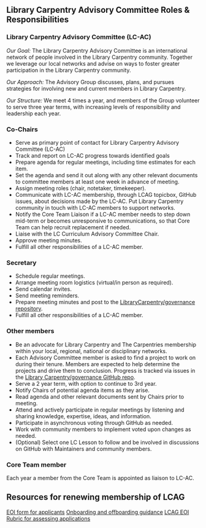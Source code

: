 ## Library Carpentry Advisory Committee Roles & Responsibilities

### Library Carpentry Advisory Committee (LC-AC)
<i>Our Goal:</i>
The Library Carpentry Advisory Committee is an international network of people involved in the Library Carpentry community. Together we leverage our local networks and advise on ways to foster greater participation in the Library Carpentry community.

<i>Our Approach:</i>
The Advisory Group discusses, plans, and pursues strategies for involving new and current members in Library Carpentry. 

<i>Our Structure:</i>
We meet 4 times a year, and members of the Group volunteer to serve three year terms, with increasing levels of responsibility and leadership each year.


### Co-Chairs
- Serve as primary point of contact for Library Carpentry Advisory Committee (LC-AC)
- Track and report on LC-AC progress towards identified goals
- Prepare agenda for regular meetings, including time estimates for each item.
- Set the agenda and send it out along with any other relevant documents to committee members at least one week in advance of meeting.
- Assign meeting roles (chair, notetaker, timekeeper).
- Communicate with LC-AC membership, through LCAG topicbox, GitHub issues, about decisions made by the LC-AC. Put Library Carpentry community in touch with LC-AC members to support networks.
- Notify the Core Team Liaison if a LC-AC member needs to step down mid-term or becomes unresponsive to communications, so that Core Team can help recruit replacement if needed.
- Liaise with the LC Curriculum Advisory Committee Chair.
- Approve meeting minutes.
- Fulfill all other responsibilities of a LC-AC member.

### Secretary
- Schedule regular meetings.
- Arrange meeting room logistics (virtual/in person as required).
- Send calendar invites.
- Send meeting reminders.
- Prepare meeting minutes and post to the <a href="https://github.com/LibraryCarpentry/governance/tree/master/minutes">LibraryCarpentry/governance repository</a>.
- Fulfill all other responsibilities of a LC-AC member.

### Other members
- Be an advocate for Library Carpentry and The Carpentries membership within your local, regional, national or disciplinary networks.
- Each Advisory Committee member is asked to find a project to work on during their tenure. Members are expected to help determine the projects and drive them to conclusion. Progress is tracked via issues in the <a href="https://github.com/LibraryCarpentry/governance/issues">Library Carpentry/governance GitHub repo</a>.
- Serve a 2 year term, with option to continue to 3rd year.
- Notify Chairs of potential agenda items as they arise.
- Read agenda and other relevant documents sent by Chairs prior to meeting.
- Attend and actively participate in regular meetings by listening and sharing knowledge, expertise, ideas, and information.
- Participate in asynchronous voting through GitHub as needed.
- Work with community members to implement voted upon changes as needed.
- (Optional) Select one LC Lesson to follow and be involved in discussions on GitHub with Maintainers and community members.

### Core Team member 
Each year a member from the Core Team is appointed as liaison to LC-AC.

## Resources for renewing membership of LCAG
<a href="https://docs.google.com/forms/d/11bkkHkQc1PbX5ez7frMtWLGPLWtQWBjmLrU3BGr7k4c/edit">EOI form for applicants</a>
<a href="https://docs.google.com/document/d/1JmGLZH3w3ovfGmy3eGBvb3-yLUCbRPaEc3cw0KPM6H4/edit">Onboarding and offboarding guidance</a>
<a href="https://docs.google.com/spreadsheets/d/1VuRdDfI4_L2rFKYLRu7V6HYia6xuOf1goRSdvne7lJw/edit?usp=sharing">LCAG EOI Rubric for assessing applications</a>
